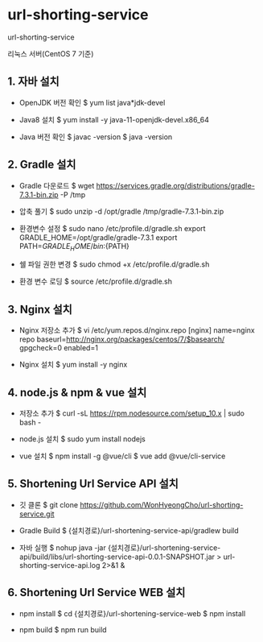 # url-shorting-service
url-shorting-service

리눅스 서버(CentOS 7 기준)

## 1. 자바 설치

- OpenJDK 버전 확인
$ yum list java*jdk-devel

- Java8 설치
$ yum install -y java-11-openjdk-devel.x86_64

- Java 버전 확인
$ javac -version
$ java -version

## 2. Gradle 설치

- Gradle 다운로드
$ wget https://services.gradle.org/distributions/gradle-7.3.1-bin.zip -P /tmp

- 압축 풀기
$ sudo unzip -d /opt/gradle /tmp/gradle-7.3.1-bin.zip

- 환경변수 설정
$ sudo nano /etc/profile.d/gradle.sh
export GRADLE_HOME=/opt/gradle/gradle-7.3.1
export PATH=${GRADLE_HOME}/bin:${PATH}

- 쉘 파일 권한 변경
$ sudo chmod +x /etc/profile.d/gradle.sh

- 환경 변수 로딩
$ source /etc/profile.d/gradle.sh

## 3. Nginx 설치

- Nginx 저장소 추가
$ vi /etc/yum.repos.d/nginx.repo
[nginx]
name=nginx repo
baseurl=http://nginx.org/packages/centos/7/$basearch/
gpgcheck=0
enabled=1

- Nginx 설치
$ yum install -y nginx

## 4. node.js & npm & vue 설치

- 저장소 추가
$ curl -sL https://rpm.nodesource.com/setup_10.x | sudo bash -

- node.js 설치
$ sudo yum install nodejs

- vue 설치
$ npm install -g @vue/cli
$ vue add @vue/cli-service

## 5. Shortening Url Service API 설치

- 깃 클론
$ git clone https://github.com/WonHyeongCho/url-shorting-service.git

- Gradle Build
$ {설치경로}/url-shortening-service-api/gradlew build

- 자바 실행
$ nohup java -jar {설치경로}/url-shortening-service-api/build/libs/url-shorting-service-api-0.0.1-SNAPSHOT.jar > url-shorting-service-api.log 2>&1 &

## 6. Shortening Url Service WEB 설치

- npm install
$ cd {설치경로}/url-shortening-service-web
$ npm install

- npm build
$ npm run build

